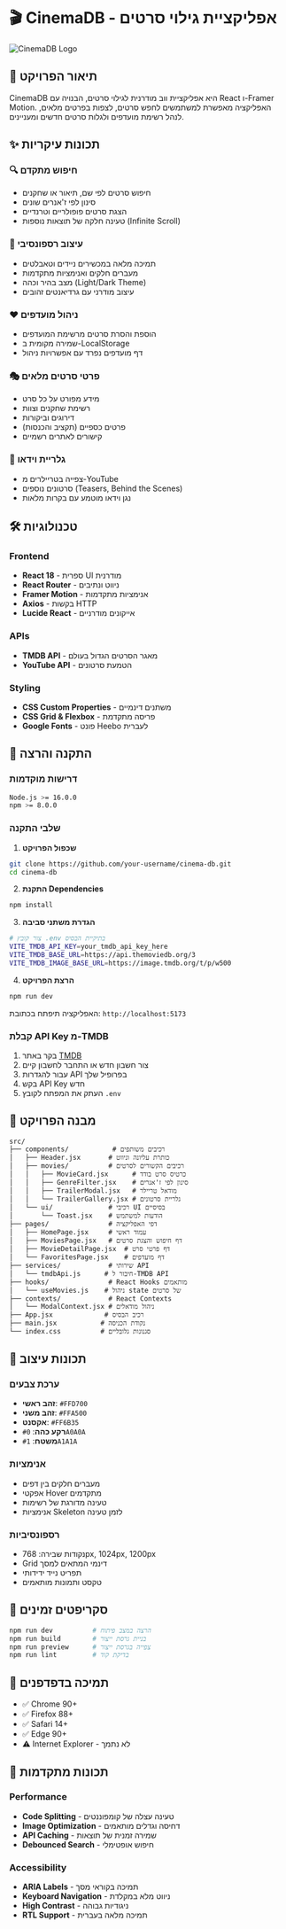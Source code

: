 # 🎬 CinemaDB - אפליקציית גילוי סרטים

![CinemaDB Logo](https://via.placeholder.com/800x400/1a1a1a/FFD700?text=CinemaDB+🎬)

## 📖 תיאור הפרויקט

CinemaDB היא אפליקציית ווב מודרנית לגילוי סרטים, הבנויה עם React ו-Framer Motion. האפליקציה מאפשרת למשתמשים לחפש סרטים, לצפות בפרטים מלאים, לנהל רשימת מועדפים ולגלות סרטים חדשים ומעניינים.

## ✨ תכונות עיקריות

### 🔍 חיפוש מתקדם
- חיפוש סרטים לפי שם, תיאור או שחקנים
- סינון לפי ז'אנרים שונים
- הצגת סרטים פופולריים וטרנדיים
- טעינה חלקה של תוצאות נוספות (Infinite Scroll)

### 📱 עיצוב רספונסיבי
- תמיכה מלאה במכשירים ניידים וטאבלטים
- מעברים חלקים ואנימציות מתקדמות
- מצב בהיר וכהה (Light/Dark Theme)
- עיצוב מודרני עם גרדיאנטים זהובים

### ❤️ ניהול מועדפים
- הוספת והסרת סרטים מרשימת המועדפים
- שמירה מקומית ב-LocalStorage
- דף מועדפים נפרד עם אפשרויות ניהול

### 🎭 פרטי סרטים מלאים
- מידע מפורט על כל סרט
- רשימת שחקנים וצוות
- דירוגים וביקורות
- פרטים כספיים (תקציב והכנסות)
- קישורים לאתרים רשמיים

### 🎥 גלריית וידאו
- צפייה בטריילרים מ-YouTube
- סרטונים נוספים (Teasers, Behind the Scenes)
- נגן וידאו מוטמע עם בקרות מלאות

## 🛠️ טכנולוגיות

### Frontend
- **React 18** - ספרית UI מודרנית
- **React Router** - ניווט ונתיבים
- **Framer Motion** - אנימציות מתקדמות
- **Axios** - בקשות HTTP
- **Lucide React** - אייקונים מודרניים

### APIs
- **TMDB API** - מאגר הסרטים הגדול בעולם
- **YouTube API** - הטמעת סרטונים

### Styling
- **CSS Custom Properties** - משתנים דינמיים
- **CSS Grid & Flexbox** - פריסה מתקדמת
- **Google Fonts** - פונט Heebo לעברית

## 🚀 התקנה והרצה

### דרישות מוקדמות
```bash
Node.js >= 16.0.0
npm >= 8.0.0
```

### שלבי התקנה

1. **שכפול הפרויקט**
```bash
git clone https://github.com/your-username/cinema-db.git
cd cinema-db
```

2. **התקנת Dependencies**
```bash
npm install
```

3. **הגדרת משתני סביבה**
```bash
# צור קובץ .env בתיקיית הבסיס
VITE_TMDB_API_KEY=your_tmdb_api_key_here
VITE_TMDB_BASE_URL=https://api.themoviedb.org/3
VITE_TMDB_IMAGE_BASE_URL=https://image.tmdb.org/t/p/w500
```

4. **הרצת הפרויקט**
```bash
npm run dev
```

האפליקציה תיפתח בכתובת: `http://localhost:5173`

### קבלת API Key מ-TMDB

1. בקר באתר [TMDB](https://www.themoviedb.org/)
2. צור חשבון חדש או התחבר לחשבון קיים
3. עבור להגדרות API בפרופיל שלך
4. בקש API Key חדש
5. העתק את המפתח לקובץ `.env`

## 📁 מבנה הפרויקט

```
src/
├── components/           # רכיבים משותפים
│   ├── Header.jsx       # כותרת עליונה וניווט
│   ├── movies/          # רכיבים הקשורים לסרטים
│   │   ├── MovieCard.jsx      # כרטיס סרט בודד
│   │   ├── GenreFilter.jsx    # סינון לפי ז'אנרים
│   │   ├── TrailerModal.jsx   # מודאל טריילר
│   │   └── TrailerGallery.jsx # גלריית סרטונים
│   └── ui/              # רכיבי UI בסיסיים
│       └── Toast.jsx    # הודעות למשתמש
├── pages/               # דפי האפליקציה
│   ├── HomePage.jsx     # עמוד ראשי
│   ├── MoviesPage.jsx   # דף חיפוש והצגת סרטים
│   ├── MovieDetailPage.jsx  # דף פרטי סרט
│   └── FavoritesPage.jsx    # דף מועדפים
├── services/            # שירותי API
│   └── tmdbApi.js      # חיבור ל-TMDB API
├── hooks/               # React Hooks מותאמים
│   └── useMovies.js    # ניהול state של סרטים
├── contexts/            # React Contexts
│   └── ModalContext.jsx # ניהול מודאלים
├── App.jsx             # רכיב הבסיס
├── main.jsx           # נקודת הכניסה
└── index.css          # סגנונות גלובליים
```

## 🎨 תכונות עיצוב

### ערכת צבעים
- **זהב ראשי**: `#FFD700`
- **זהב משני**: `#FFA500`
- **אקסנט**: `#FF6B35`
- **רקע כהה**: `#0A0A0A`
- **משטח**: `#1A1A1A`

### אנימציות
- מעברים חלקים בין דפים
- אפקטי Hover מתקדמים
- טעינה מדורגת של רשימות
- אנימציות Skeleton לזמן טעינה

### רספונסיביות
- נקודות שבירה: 768px, 1024px, 1200px
- Grid דינמי המתאים למסך
- תפריט נייד ידידותי
- טקסט ותמונות מותאמים

## 🔧 סקריפטים זמינים

```bash
npm run dev          # הרצה במצב פיתוח
npm run build        # בניית גרסת ייצור
npm run preview      # צפייה בגרסת ייצור
npm run lint         # בדיקת קוד
```

## 📱 תמיכה בדפדפנים

- ✅ Chrome 90+
- ✅ Firefox 88+
- ✅ Safari 14+
- ✅ Edge 90+
- ⚠️ Internet Explorer - לא נתמך

## 🌟 תכונות מתקדמות

### Performance
- **Code Splitting** - טעינה עצלה של קומפוננטים
- **Image Optimization** - דחיסה וגדלים מותאמים
- **API Caching** - שמירה זמנית של תוצאות
- **Debounced Search** - חיפוש אופטימלי

### Accessibility
- **ARIA Labels** - תמיכה בקוראי מסך
- **Keyboard Navigation** - ניווט מלא במקלדת
- **High Contrast** - ניגודיות גבוהה
- **RTL Support** - תמיכה מלאה בעברית

